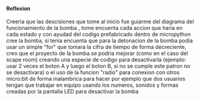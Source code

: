 
#### Reflexion
Creeria que las descisiones que tome al inicio fue guiarme del diagrama del funcionamiento de la bomba , tome encuenta cada accion que haria en cada estado y con ayudad del codigo prefabricado dentro de micropython cree la bomba, si tenia encuenta que para la detonacion de la bomba podia usar un simple "for" que tomara la cifra de tiempo de forma decreciente, creo que el proyecto de la bomba se podria mejorar (como en el caso del scape room) creando una especie de codigo para desactivarla (ejemplo: usar 2 veces el boton A y luego el boton B, si no se cumple este patron no se desactivara) o el uso de la funcion "radio" para conexion con otros micro:bit de forma inalambrica para hacer por ejemplo que dos usuarios tengan que trabajar en equipo usando los numeros, sonidos y formas creadas por la pantalla LED para desactivar la bomba  
